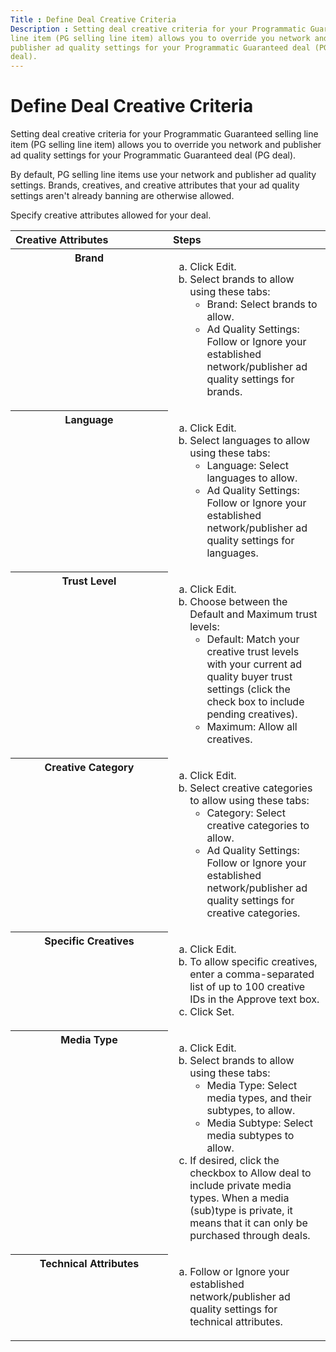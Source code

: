 ```yaml
---
Title : Define Deal Creative Criteria
Description : Setting deal creative criteria for your Programmatic Guaranteed selling
line item (PG selling line item) allows you to override you network and
publisher ad quality settings for your Programmatic Guaranteed deal (PG
deal).
---
```



# Define Deal Creative Criteria



Setting deal creative criteria for your Programmatic Guaranteed selling
line item (PG selling line item) allows you to override you network and
publisher ad quality settings for your Programmatic Guaranteed deal (PG
deal).



By default, PG selling line items use your network and publisher ad
quality settings. Brands, creatives, and creative attributes that your
ad quality settings aren't already banning are otherwise allowed.





<div class="li step p">

Specify creative attributes allowed for your
deal.

<table id="define-deal-creative-criteria__choicetable_r4s_zsy_gmb"
class="simpletable choicetable choicetableborder" data-border="1"
data-frame="hsides" data-rules="rows" data-cellpadding="4"
data-cellspacing="0" data-summary="">
<colgroup>
<col style="width: 50%" />
<col style="width: 50%" />
</colgroup>
<thead class="thead">
<tr class="header sthead chhead">
<th class="stentry choptionhd" scope="col"
style="text-align: left; vertical-align: bottom;">Creative
Attributes</th>
<th class="stentry chdeschd" scope="col"
style="text-align: left; vertical-align: bottom;">Steps</th>
</tr>
</thead>
<tbody>
<tr class="odd strow chrow">
<th class="stentry choption" style="vertical-align: top"
scope="row">Brand</th>
<td class="stentry chdesc" style="vertical-align: top"><ol type="a">
<li>Click Edit.</li>
<li>Select brands to allow using these tabs:
<ul>
<li>Brand: Select brands to
allow.</li>
<li>Ad Quality Settings: <span
class="ph uicontrol">Follow or <span
class="ph uicontrol">Ignore your established network/publisher ad
quality settings for brands.</li>
</ul></li>
</ol></td>
</tr>
<tr class="even strow chrow">
<th class="stentry choption" style="vertical-align: top"
scope="row">Language</th>
<td class="stentry chdesc" style="vertical-align: top"><ol type="a">
<li>Click Edit.</li>
<li>Select languages to allow using these tabs:
<ul>
<li>Language: Select languages to
allow.</li>
<li>Ad Quality Settings: <span
class="ph uicontrol">Follow or <span
class="ph uicontrol">Ignore your established network/publisher ad
quality settings for languages.</li>
</ul></li>
</ol></td>
</tr>
<tr class="odd strow chrow">
<th class="stentry choption" style="vertical-align: top"
scope="row">Trust Level</th>
<td class="stentry chdesc" style="vertical-align: top"><ol type="a">
<li>Click Edit.</li>
<li>Choose between the Default and
Maximum trust levels:
<ul>
<li>Default: Match your creative trust
levels with your current ad quality buyer trust settings (click the
check box to include pending creatives).</li>
<li>Maximum: Allow all creatives.</li>
</ul></li>
</ol></td>
</tr>
<tr class="even strow chrow">
<th class="stentry choption" style="vertical-align: top"
scope="row">Creative Category</th>
<td class="stentry chdesc" style="vertical-align: top"><ol type="a">
<li>Click Edit.</li>
<li>Select creative categories to allow using these tabs:
<ul>
<li>Category: Select creative
categories to allow.</li>
<li>Ad Quality Settings: <span
class="ph uicontrol">Follow or <span
class="ph uicontrol">Ignore your established network/publisher ad
quality settings for creative categories.</li>
</ul></li>
</ol></td>
</tr>
<tr class="odd strow chrow">
<th class="stentry choption" style="vertical-align: top"
scope="row">Specific Creatives</th>
<td class="stentry chdesc" style="vertical-align: top"><ol type="a">
<li>Click Edit.</li>
<li>To allow specific creatives, enter a comma-separated list of up to
100 creative IDs in the Approve
text box.</li>
<li>Click Set.</li>
</ol></td>
</tr>
<tr class="even strow chrow">
<th class="stentry choption" style="vertical-align: top"
scope="row">Media Type</th>
<td class="stentry chdesc" style="vertical-align: top"><ol type="a">
<li>Click Edit.</li>
<li>Select brands to allow using these tabs:
<ul>
<li>Media Type: Select media
types, and their subtypes, to allow.</li>
<li>Media Subtype: Select media
subtypes to allow.</li>
</ul></li>
<li>If desired, click the checkbox to Allow
deal to include private media types. When a media (sub)type is
private, it means that it can only be purchased through deals.</li>
</ol></td>
</tr>
<tr class="odd strow chrow">
<th class="stentry choption" style="vertical-align: top"
scope="row">Technical Attributes</th>
<td class="stentry chdesc" style="vertical-align: top"><ol type="a">
<li>Follow or <span
class="ph uicontrol">Ignore your established network/publisher ad
quality settings for technical attributes.</li>
</ol></td>
</tr>
</tbody>
</table>









